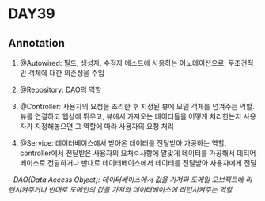# DAY39

## Annotation
1. @Autowired: 필드, 생성자, 수정자 메소드에 사용하는 어노테이션으로, 무조건적인 객체에 대한 의존성을 주입
2. @Repository: DAO의 역할

3. @Controller: 사용자의 요청을 초리한 후 지정된 뷰에 모델 객체를 넘겨주는 역할. 뷰를 연결하고 웹상에 뛰우고, 뷰에서 가져오는 데이터들을 어떻게 처리한는지 사용자가 지정해놓으면 그 역할에 따라 사용자의 요청 처리
4. @Service: 데이터베이스에서 받아온 데이터를 전달받아 가공하는 역할. controller에서 전달받은 사용자의 요처ㅇ사항에 알맞게 데이터를 가공해서 데티어베이스로 전달하거나 반대로 데이터베이스에서 데이터를 전달받아 사용자에게 전달
 
 
 
 *- DAO(Data Access Object): 데이터베이스에서 값을 가져와 도메일 오브젝트에 리턴시켜주거나 반대로 도메인의 값을 가져와 데이터베이스에 리턴시켜주는 역할*
